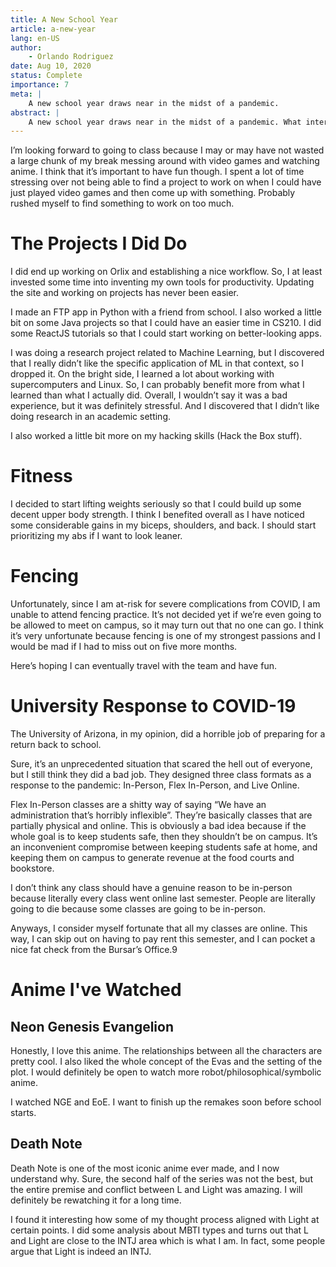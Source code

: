 ```yaml
---
title: A New School Year
article: a-new-year
lang: en-US
author:
	- Orlando Rodriguez
date: Aug 10, 2020
status: Complete
importance: 7
meta: |
	A new school year draws near in the midst of a pandemic. 
abstract: |
	A new school year draws near in the midst of a pandemic. What interesting new experiences await me as the country prepares for a full semester of online college. Will there be a sharp increase in coronavirus cases as a result of campus opening? Only time can tell. But most importantly, is our tuition money being put to good use?
---
```


I’m looking forward to going to class because I may or may have not wasted a large chunk of my break messing around with video games and watching anime. I think that it’s important to have fun though. I spent a lot of time stressing over not being able to find a project to work on when I could have just played video games and then come up with something. Probably rushed myself to find something to work on too much. 

# The Projects I Did Do

I did end up working on Orlix and establishing a nice workflow. So, I at least invested some time into inventing my own tools for productivity. Updating the site and working on projects has never been easier.

I made an FTP app in Python with a friend from school. I also worked a little bit on some Java projects so that I could have an easier time in CS210. I did some ReactJS tutorials so that I could start working on better-looking apps.

I was doing a research project related to Machine Learning, but I discovered that I really didn’t like the specific application of ML in that context, so I dropped it. On the bright side, I learned a lot about working with supercomputers and Linux. So, I can probably benefit more from what I learned than what I actually did. Overall, I wouldn’t say it was a bad experience, but it was definitely stressful. And I discovered that I didn’t like doing research in an academic setting.

I also worked a little bit more on my hacking skills (Hack the Box stuff).

# Fitness

I decided to start lifting weights seriously so that I could build up some decent upper body strength. I think I benefited overall as I have noticed some considerable gains in my biceps, shoulders, and back. I should start prioritizing my abs if I want to look leaner.

# Fencing

Unfortunately, since I am at-risk for severe complications from COVID, I am unable to attend fencing practice. It’s not decided yet if we’re even going to be allowed to meet on campus, so it may turn out that no one can go. I think it’s very unfortunate because fencing is one of my strongest passions and I would be mad if I had to miss out on five more months.

Here’s hoping I can eventually travel with the team and have fun.

# University Response to COVID-19

The University of Arizona, in my opinion, did a horrible job of preparing for a return back to school.

Sure, it’s an unprecedented situation that scared the hell out of everyone, but I still think they did a bad job. They designed three class formats as a response to the pandemic: In-Person, Flex In-Person, and Live Online.

Flex In-Person classes are a shitty way of saying “We have an administration that’s horribly inflexible”. They’re basically classes that are partially physical and online. This is obviously a bad idea because if the whole goal is to keep students safe, then they shouldn’t be on campus. It’s an inconvenient compromise between keeping students safe at home, and keeping them on campus to generate revenue at the food courts and bookstore.

I don’t think any class should have a genuine reason to be in-person because literally every class went online last semester. People are literally going to die because some classes are going to be in-person.

Anyways, I consider myself fortunate that all my classes are online. This way, I can skip out on having to pay rent this semester, and I can pocket a nice fat check from the Bursar’s Office.9

# Anime I've Watched

## Neon Genesis Evangelion

Honestly, I love this anime. The relationships between all the characters are pretty cool. I also liked the whole concept of the Evas and the setting of the plot. I would definitely be open to watch more robot/philosophical/symbolic anime.

I watched NGE and EoE. I want to finish up the remakes soon before school starts.

## Death Note

Death Note is one of the most iconic anime ever made, and I now understand why. Sure, the second half of the series was not the best, but the entire premise and conflict between L and Light was amazing. I will definitely be rewatching it for a long time.

I found it interesting how some of my thought process aligned with Light at certain points. I did some analysis about MBTI types and turns out that L and Light are close to the INTJ area which is what I am. In fact, some people argue that Light is indeed an INTJ.